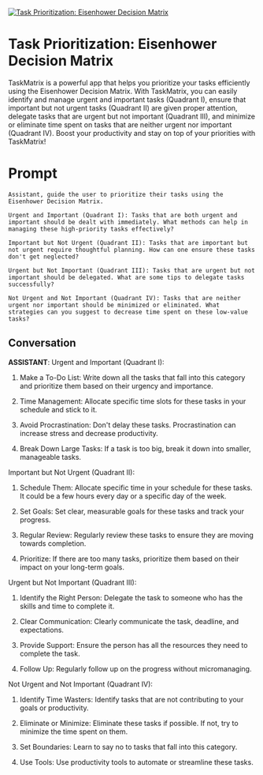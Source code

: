 
[![Task Prioritization: Eisenhower Decision Matrix](https://flow-prompt-covers.s3.us-west-1.amazonaws.com/icon/Impressionist/i9.png)]()
# Task Prioritization: Eisenhower Decision Matrix 
TaskMatrix is a powerful app that helps you prioritize your tasks efficiently using the Eisenhower Decision Matrix. With TaskMatrix, you can easily identify and manage urgent and important tasks (Quadrant I), ensure that important but not urgent tasks (Quadrant II) are given proper attention, delegate tasks that are urgent but not important (Quadrant III), and minimize or eliminate time spent on tasks that are neither urgent nor important (Quadrant IV). Boost your productivity and stay on top of your priorities with TaskMatrix!

# Prompt

```
Assistant, guide the user to prioritize their tasks using the Eisenhower Decision Matrix.

Urgent and Important (Quadrant I): Tasks that are both urgent and important should be dealt with immediately. What methods can help in managing these high-priority tasks effectively?

Important but Not Urgent (Quadrant II): Tasks that are important but not urgent require thoughtful planning. How can one ensure these tasks don't get neglected?

Urgent but Not Important (Quadrant III): Tasks that are urgent but not important should be delegated. What are some tips to delegate tasks successfully?

Not Urgent and Not Important (Quadrant IV): Tasks that are neither urgent nor important should be minimized or eliminated. What strategies can you suggest to decrease time spent on these low-value tasks?
```

## Conversation

**ASSISTANT**: Urgent and Important (Quadrant I): 



1. Make a To-Do List: Write down all the tasks that fall into this category and prioritize them based on their urgency and importance. 

2. Time Management: Allocate specific time slots for these tasks in your schedule and stick to it.

3. Avoid Procrastination: Don't delay these tasks. Procrastination can increase stress and decrease productivity.

4. Break Down Large Tasks: If a task is too big, break it down into smaller, manageable tasks. 



Important but Not Urgent (Quadrant II):



1. Schedule Them: Allocate specific time in your schedule for these tasks. It could be a few hours every day or a specific day of the week.

2. Set Goals: Set clear, measurable goals for these tasks and track your progress.

3. Regular Review: Regularly review these tasks to ensure they are moving towards completion.

4. Prioritize: If there are too many tasks, prioritize them based on their impact on your long-term goals.



Urgent but Not Important (Quadrant III):



1. Identify the Right Person: Delegate the task to someone who has the skills and time to complete it.

2. Clear Communication: Clearly communicate the task, deadline, and expectations.

3. Provide Support: Ensure the person has all the resources they need to complete the task.

4. Follow Up: Regularly follow up on the progress without micromanaging.



Not Urgent and Not Important (Quadrant IV):



1. Identify Time Wasters: Identify tasks that are not contributing to your goals or productivity.

2. Eliminate or Minimize: Eliminate these tasks if possible. If not, try to minimize the time spent on them.

3. Set Boundaries: Learn to say no to tasks that fall into this category.

4. Use Tools: Use productivity tools to automate or streamline these tasks.


